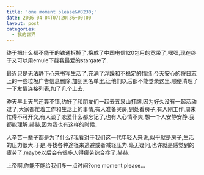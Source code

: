 ```yaml
---
title: 'one moment please&#8230;'
date: 2006-04-04T07:20:36+00:00
layout: post
categories:
  - 我的世界
---
```


终于把什么都不能干的铁通拆掉了,换成了中国电信120包月的宽带了,嘿嘿,现在终于又可以用emule下载我最爱的stargate了.

最近只是无法静下心来书写生活了,充满了浮躁和不稳定的情绪.今天安心的将日志上的一些垃圾广告信息删除,加到黑名单里,让他们以后都不能登录这里.顺便清理了一下友情连接列表,加了几个上去.

昨天早上天气还算不错,约好了和朋友们一起去五泉山打牌,因为好久没有一起活动过了,大家都忙着工作和生活上的事情,有人准备买房,到处看房子,有人刚工作,周末忙得不可开交,有人谈了恋爱什么都忘记了,也有人心情不爽,想一个人安静安静.我都能理解.赫赫,因为我也有这样的时候.

人辛苦一辈子都是为了什么?我看对于我们这一代年轻人来说,似乎就是房子,生活的压力很大.于是,寻找各种途径来逃避或者减轻压力.毫无疑问,也许就是感觉到的疲劳了.maybe以后会有很多人得疲劳综合症了.赫赫.

上帝啊,你能不能给我们多一点时间?one moment please…